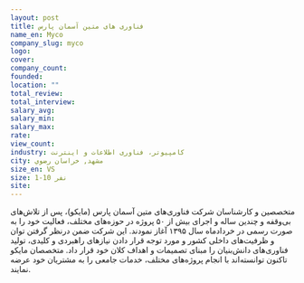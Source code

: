 ```yaml
---
layout: post
title: فناوری های متین آسمان پارس
name_en: Myco
company_slug: myco
logo: 
cover: 
company_count:
founded:
location: ""
total_review: 
total_interview: 
salary_avg: 
salary_min: 
salary_max: 
rate: 
view_count: 
industry: کامپیوتر، فناوری اطلاعات و اینترنت
city: مشهد, خراسان رضوي
size_en: VS
size: 1-10 نفر
site: 
---
```


متخصصین و کارشناسان شرکت فناوری‌های متین آسمان پارس (مایکو)، پس از تلاش‌های بی‌وقفه و چندین ساله و اجرای بیش از ۵۰ پروژه در حوزه‌های مختلف، فعالیت خود را به صورت رسمی در خردادماه سال ۱۳۹۵ آغاز نمودند. این شرکت ضمن درنظر گرفتن توان و ظرفیت‌های داخلی کشور و مورد توجه قرار دادن نیازهای راهبردی و کلیدی، تولید فناوری‌های دانش‌بنیان را مبنای تصمیمات و اهداف کلان خود قرار داد. متخصصان مایکو تاکنون توانسته‌اند با انجام پروژه‌های مختلف، خدمات جامعی را به مشتریان خود عرضه نمایند.
